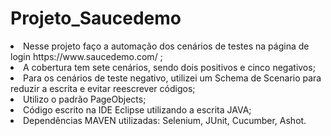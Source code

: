 # Projeto_Saucedemo
<li> Nesse projeto faço a automação dos cenários de testes na página de login https://www.saucedemo.com/ ;
<li> A cobertura tem sete cenários, sendo dois positivos e cinco negativos;
<li> Para os cenários de teste negativo, utilizei um Schema de Scenario para reduzir a escrita e evitar reescrever códigos;
<li> Utilizo o padrão PageObjects;
<li> Código escrito na IDE Eclipse utilizando a escrita JAVA;
<li> Dependências MAVEN utilizadas: Selenium, JUnit, Cucumber, Ashot.
